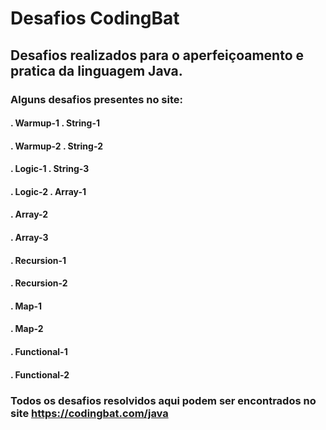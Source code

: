 # Desafios CodingBat 

## Desafios realizados para o aperfeiçoamento e pratica da linguagem Java.

### Alguns desafios presentes no site:

#### . Warmup-1       . String-1

#### . Warmup-2       . String-2

#### . Logic-1        . String-3

#### . Logic-2        . Array-1


#### . Array-2

#### . Array-3

#### . Recursion-1

#### . Recursion-2

#### . Map-1

#### . Map-2

#### . Functional-1

#### . Functional-2


### Todos os desafios resolvidos aqui podem ser encontrados no site https://codingbat.com/java
